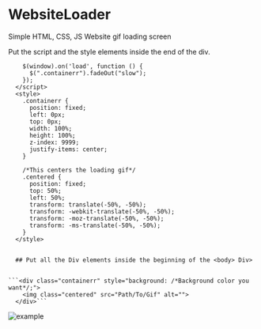 # WebsiteLoader
Simple HTML, CSS, JS Website gif loading screen



Put the script and the style elements inside the end of the <head> div.

```<script>
    $(window).on('load', function () {
      $(".containerr").fadeOut("slow");
    });
  </script>
  <style>
    .containerr {
      position: fixed;
      left: 0px;
      top: 0px;
      width: 100%;
      height: 100%;
      z-index: 9999;
      justify-items: center;
    }
    
    /*This centers the loading gif*/
    .centered {
      position: fixed;
      top: 50%;
      left: 50%;
      transform: translate(-50%, -50%);
      transform: -webkit-translate(-50%, -50%);
      transform: -moz-translate(-50%, -50%);
      transform: -ms-translate(-50%, -50%);
    }
  </style>

  
  ## Put all the Div elements inside the beginning of the <body> Div>


```<div class="containerr" style="background: /*Background color you want*/;">
    <img class="centered" src="Path/To/Gif" alt="">
  </div>```
```



![example](https://i.ibb.co/6t6m7Sj/chrome-3o5-EZcih-WT.gif)
